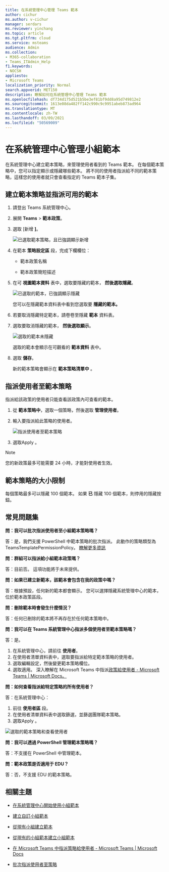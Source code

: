 ```yaml
---
title: 在系統管理中心管理 Teams 範本
author: cichur
ms.author: v-cichur
manager: serdars
ms.reviewer: yinchang
ms.topic: article
ms.tgt.pltfrm: cloud
ms.service: msteams
audience: Admin
ms.collection:
- M365-collaboration
- Teams_ITAdmin_Help
f1.keywords:
- NOCSH
appliesto:
- Microsoft Teams
localization_priority: Normal
search.appverid: MET150
description: 瞭解如何在系統管理中心管理 Teams 範本
ms.openlocfilehash: df734d175d521b5be3ef81bf9dd8a95d749812e2
ms.sourcegitcommit: 1613e08da482ff142c990c9c9951abeb873ad964
ms.translationtype: MT
ms.contentlocale: zh-TW
ms.lasthandoff: 03/09/2021
ms.locfileid: "50569009"
---
```

# <a name="manage-team-templates-in-the-admin-center"></a>在系統管理中心管理小組範本

在系統管理中心建立範本策略，來管理使用者看到的 Teams 範本。 在每個範本策略中，您可以指定顯示或隱藏哪些範本。
將不同的使用者指派給不同的範本策略，這樣您的使用者就只會查看指定的 Teams 範本子集。

## <a name="create-template-policies-and-assign-available-templates"></a>建立範本策略並指派可用的範本

1. 請登出 Teams 系統管理中心。

2. 展開 **Teams**  >  **範本政策**。

3. 選取 [新增 **]**。

    ![已選取範本策略，且已強調顯示新增](media/template-policies-1.png)

1. 在範本 **策略設定區** 段，完成下欄欄位：

    - 範本政策名稱

    - 範本政策簡短描述

2. 在可 **視圖範本資料** 表中，選取要隱藏的範本， **然後選取隱藏**。

    ![已選取的範本，已強調顯示隱藏](media/template-policies-2.png)

    您可以在隱藏範本資料表中看到您選取要 **隱藏的範本。**

1. 若要取消隱藏特定範本，請卷卷至隱藏 **範本** 資料表。

1. 選取要取消隱藏的範本， **然後選取顯示**。

   ![選取的範本未隱藏](media/template-policies-3.png)

   選取的範本會顯示在可觀看的 **範本資料** 表中。
3. 選取 **儲存**。

   新的範本策略會顯示在 **範本策略清單中** 。

## <a name="assign-users-to-the-template-policies"></a>指派使用者至範本策略

指派給該政策的使用者只能查看該政策內可查看的範本。

1. 從 **範本策略中**，選取一個策略，然後選取 **管理使用者**。

2. 輸入要指派給此策略的使用者。

   ![指派使用者至範本策略](media/template-policies-4.png)

3. 選取Apply 。

> [!Note]
> 您的新政策最多可能需要 24 小時，才能對使用者生效。

## <a name="size-limits-for-template-policies"></a>範本策略的大小限制

每個策略最多可以隱藏 100 個範本。 如果 **已** 隱藏 100 個範本，則停用的隱藏按鈕。

## <a name="frequently-asked-questions"></a>常見問題集

**問：我可以批次指派使用者至小組範本策略嗎？**
  
答：是，我們支援 PowerShell 中範本策略的批次指派。 此動作的策略類型為 TeamsTemplatePermissionPolicy。 [瞭解更多資訊](https://docs.microsoft.com/powershell/module/teams/new-csbatchpolicyassignmentoperation?view=teams-ps)

**問：群組可以指派給小組範本政策嗎？**

答：目前否。 這項功能將于未來提供。

**問：如果已建立新範本，該範本會包含在我的政策中嗎？**

答：根據預設，任何新的範本都會顯示。 您可以選擇隱藏系統管理中心的範本，位於範本政策區段。

**問：刪除範本時會發生什麼情況？**

答：任何已刪除的範本將不再存在於任何範本策略中。

**問：我可以在 Teams 系統管理中心指派多個使用者至範本策略嗎？**

答：是。

1. 在系統管理中心，請前往 **使用者**。
1. 在使用者清單資料表中，選取要指派給特定範本策略的使用者。
1. 選取編輯設定，然後變更範本策略欄位。
1. 選取適用。
   深入瞭解在 Microsoft Teams 中指派[政策給使用者 - Microsoft Teams \| Microsoft Docs。](https://docs.microsoft.com/microsoftteams/assign-policies#assign-a-policy-to-a-batch-of-users)

**問：如何查看指派給特定策略的所有使用者？**

答：在系統管理中心：

1. 前往 **使用者區** 段。
2. 在使用者清單資料表中選取篩選，並篩選團隊範本策略。
3. 選取Apply 。

![選取的範本策略和查看使用者](media/template-policies-5.png)

**問：我可以透過 PowerShell 管理範本策略嗎？**

答：不支援在 PowerShell 中管理範本。

**問：範本政策是否適用于 EDU？**

答：否，不支援 EDU 的範本策略。

## <a name="related-topics"></a>相關主題

- [在系統管理中心開始使用小組範本](https://docs.microsoft.com/MicrosoftTeams/get-started-with-teams-templates-in-the-admin-console)

- [建立自訂小組範本](https://docs.microsoft.com/MicrosoftTeams/create-a-team-template)

- [從現有小組建立範本](https://docs.microsoft.com/MicrosoftTeams/create-template-from-existing-team)

- [從現有的小組範本建立小組範本](https://docs.microsoft.com/MicrosoftTeams/create-template-from-existing-template)

- [在 Microsoft Teams 中指派策略給使用者 - Microsoft Teams \| Microsoft Docs](https://docs.microsoft.com/microsoftteams/assign-policies)

- [批次指派使用者至策略](https://docs.microsoft.com/powershell/module/teams/new-csbatchpolicyassignmentoperation?view=teams-ps)
